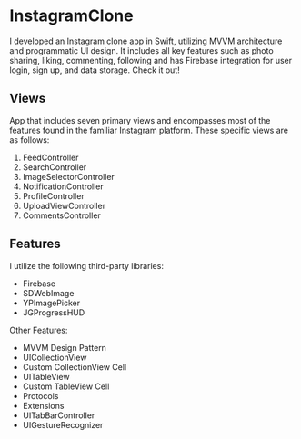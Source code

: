 # InstagramClone
I developed an Instagram clone app in Swift, utilizing MVVM architecture and programmatic UI design. It includes all key features such as photo sharing, liking, commenting, following and has Firebase integration for user login, sign up, and data storage. Check it out!


## Views

App that includes seven primary views and encompasses most of the features found in the familiar Instagram platform. These specific views are as follows:

1. FeedController
2. SearchController
3. ImageSelectorController
4. NotificationController
5. ProfileController
6. UploadViewController
7. CommentsController


## Features

I utilize the following third-party libraries:

- Firebase
- SDWebImage
- YPImagePicker
- JGProgressHUD

Other Features:
* MVVM Design Pattern
* UICollectionView
* Custom CollectionView Cell
* UITableView
* Custom TableView Cell
* Protocols
* Extensions
* UITabBarController
* UIGestureRecognizer
